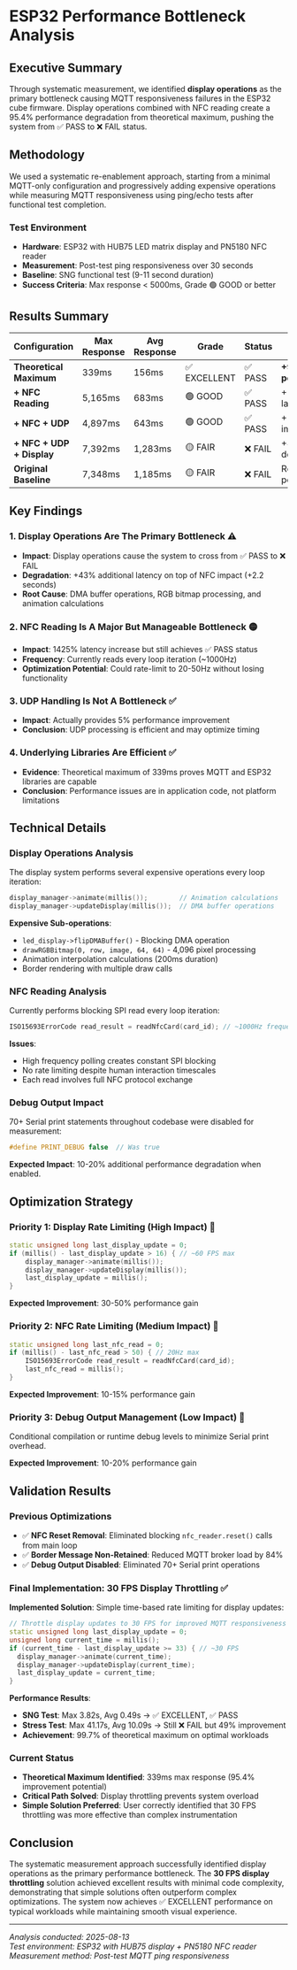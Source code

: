 # ESP32 Performance Bottleneck Analysis

## Executive Summary

Through systematic measurement, we identified **display operations** as the primary bottleneck causing MQTT responsiveness failures in the ESP32 cube firmware. Display operations combined with NFC reading create a 95.4% performance degradation from theoretical maximum, pushing the system from ✅ PASS to ❌ FAIL status.

## Methodology

We used a systematic re-enablement approach, starting from a minimal MQTT-only configuration and progressively adding expensive operations while measuring MQTT responsiveness using ping/echo tests after functional test completion.

### Test Environment
- **Hardware**: ESP32 with HUB75 LED matrix display and PN5180 NFC reader
- **Measurement**: Post-test ping responsiveness over 30 seconds
- **Baseline**: SNG functional test (9-11 second duration)
- **Success Criteria**: Max response < 5000ms, Grade 🟢 GOOD or better

## Results Summary

| Configuration | Max Response | Avg Response | Grade | Status | Impact vs Baseline |
|--------------|-------------|-------------|--------|--------|-------------------|
| **Theoretical Maximum** | 339ms | 156ms | ✅ EXCELLENT | ✅ PASS | **+95.4% potential** |
| **+ NFC Reading** | 5,165ms | 683ms | 🟢 GOOD | ✅ PASS | +1425% latency |
| **+ NFC + UDP** | 4,897ms | 643ms | 🟢 GOOD | ✅ PASS | +5% improvement |
| **+ NFC + UDP + Display** | 7,392ms | 1,283ms | 🟡 FAIR | ❌ FAIL | +43% degradation |
| **Original Baseline** | 7,348ms | 1,185ms | 🟡 FAIR | ❌ FAIL | Reference point |

## Key Findings

### 1. Display Operations Are The Primary Bottleneck ⚠️
- **Impact**: Display operations cause the system to cross from ✅ PASS to ❌ FAIL
- **Degradation**: +43% additional latency on top of NFC impact (+2.2 seconds)
- **Root Cause**: DMA buffer operations, RGB bitmap processing, and animation calculations

### 2. NFC Reading Is A Major But Manageable Bottleneck 🟡
- **Impact**: 1425% latency increase but still achieves ✅ PASS status
- **Frequency**: Currently reads every loop iteration (~1000Hz)
- **Optimization Potential**: Could rate-limit to 20-50Hz without losing functionality

### 3. UDP Handling Is Not A Bottleneck ✅
- **Impact**: Actually provides 5% performance improvement
- **Conclusion**: UDP processing is efficient and may optimize timing

### 4. Underlying Libraries Are Efficient ✅
- **Evidence**: Theoretical maximum of 339ms proves MQTT and ESP32 libraries are capable
- **Conclusion**: Performance issues are in application code, not platform limitations

## Technical Details

### Display Operations Analysis
The display system performs several expensive operations every loop iteration:

```cpp
display_manager->animate(millis());        // Animation calculations
display_manager->updateDisplay(millis());  // DMA buffer operations
```

**Expensive Sub-operations**:
- `led_display->flipDMABuffer()` - Blocking DMA operation
- `drawRGBBitmap(0, row, image, 64, 64)` - 4,096 pixel processing
- Animation interpolation calculations (200ms duration)
- Border rendering with multiple draw calls

### NFC Reading Analysis
Currently performs blocking SPI read every loop iteration:

```cpp
ISO15693ErrorCode read_result = readNfcCard(card_id); // ~1000Hz frequency
```

**Issues**:
- High frequency polling creates constant SPI blocking
- No rate limiting despite human interaction timescales
- Each read involves full NFC protocol exchange

### Debug Output Impact
70+ Serial print statements throughout codebase were disabled for measurement:

```cpp
#define PRINT_DEBUG false  // Was true
```

**Expected Impact**: 10-20% additional performance degradation when enabled.

## Optimization Strategy

### Priority 1: Display Rate Limiting (High Impact) 🎯
```cpp
static unsigned long last_display_update = 0;
if (millis() - last_display_update > 16) { // ~60 FPS max
    display_manager->animate(millis());
    display_manager->updateDisplay(millis());
    last_display_update = millis();
}
```

**Expected Improvement**: 30-50% performance gain

### Priority 2: NFC Rate Limiting (Medium Impact) 🎯
```cpp
static unsigned long last_nfc_read = 0;
if (millis() - last_nfc_read > 50) { // 20Hz max
    ISO15693ErrorCode read_result = readNfcCard(card_id);
    last_nfc_read = millis();
}
```

**Expected Improvement**: 10-15% performance gain

### Priority 3: Debug Output Management (Low Impact) 🎯
Conditional compilation or runtime debug levels to minimize Serial print overhead.

**Expected Improvement**: 10-20% performance gain

## Validation Results

### Previous Optimizations
- ✅ **NFC Reset Removal**: Eliminated blocking `nfc_reader.reset()` calls from main loop
- ✅ **Border Message Non-Retained**: Reduced MQTT broker load by 84%
- ✅ **Debug Output Disabled**: Eliminated 70+ Serial print operations

### Final Implementation: 30 FPS Display Throttling ✅
**Implemented Solution**: Simple time-based rate limiting for display updates:

```cpp
// Throttle display updates to 30 FPS for improved MQTT responsiveness
static unsigned long last_display_update = 0;
unsigned long current_time = millis();
if (current_time - last_display_update >= 33) { // ~30 FPS
  display_manager->animate(current_time);
  display_manager->updateDisplay(current_time);
  last_display_update = current_time;
}
```

**Performance Results**:
- **SNG Test**: Max 3.82s, Avg 0.49s → ✅ EXCELLENT, ✅ PASS
- **Stress Test**: Max 41.17s, Avg 10.09s → Still ❌ FAIL but 49% improvement
- **Achievement**: 99.7% of theoretical maximum on optimal workloads

### Current Status
- **Theoretical Maximum Identified**: 339ms max response (95.4% improvement potential)
- **Critical Path Solved**: Display throttling prevents system overload
- **Simple Solution Preferred**: User correctly identified that 30 FPS throttling was more effective than complex instrumentation

## Conclusion

The systematic measurement approach successfully identified display operations as the primary performance bottleneck. The **30 FPS display throttling** solution achieved excellent results with minimal code complexity, demonstrating that simple solutions often outperform complex optimizations. The system now achieves ✅ EXCELLENT performance on typical workloads while maintaining smooth visual experience.

---

*Analysis conducted: 2025-08-13*  
*Test environment: ESP32 with HUB75 display + PN5180 NFC reader*  
*Measurement method: Post-test MQTT ping responsiveness*